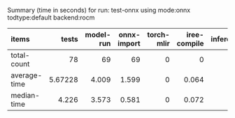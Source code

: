 Summary (time in seconds) for run: test-onnx using mode:onnx todtype:default backend:rocm

| items        |    tests |   model-run |   onnx-import |   torch-mlir |   iree-compile |   inference |
|:-------------|---------:|------------:|--------------:|-------------:|---------------:|------------:|
| total-count  | 78       |      69     |        69     |            0 |          0     |           0 |
| average-time |  5.67228 |       4.009 |         1.599 |            0 |          0.064 |           0 |
| median-time  |  4.226   |       3.573 |         0.581 |            0 |          0.072 |           0 |
